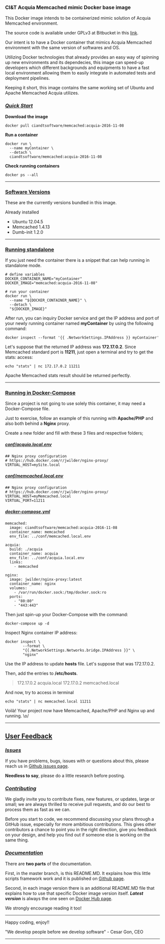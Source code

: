 ### CI&T Acquia Memcached mimic Docker base image

This Docker image intends to be containerized mimic solution of Acquia Memcached environment.

The source code is available under GPLv3 at Bitbucket in this [link](https://bitbucket.org/ciandt_it/docker-hub-memcached).

Our intent is to have a Docker container that mimics Acquia Memcached environment with the same version of softwares and OS.

Utilizing Docker technologies that already provides an easy way of spinning up new environments and its dependecies, this image can speed-up developers which different backgrounds and equipments to have a fast local environment allowing them to easily integrate in automated tests and deployment pipelines.

Keeping it short, this image contains the same working set of Ubuntu and Apache Memcached Acquia utilizes.

### [*Quick Start*](#quickstart)

__Download the image__

```
docker pull ciandtsoftware/memcached:acquia-2016-11-08
```

__Run a container__

```
docker run \
  --name myContainer \
  --detach \
  ciandtsoftware/memcached:acquia-2016-11-08
```

__Check running containers__

```
docker ps --all
```

* * *

### [Software Versions](#software-versions)

These are the currently versions bundled in this image.

Already installed

* Ubuntu 12.04.5
* Memcached 1.4.13
* Dumb-init 1.2.0

* * *

### [Running standalone](#running-standalone)

If you just need the container there is a snippet that can help running in standalone mode.

```
# define variables
DOCKER_CONTAINER_NAME="myContainer"
DOCKER_IMAGE="memcached:acquia-2016-11-08"

# run your container
docker run \
  --name "${DOCKER_CONTAINER_NAME}" \
  --detach \
  "${DOCKER_IMAGE}"
```

After run, you can inquiry Docker service and get the IP address and port of your newly running container named __myContainer__ by using the following command:

```
docker inspect --format '{{ .NetworkSettings.IPAddress }} myContainer'
```

Let's suppose that the returned IP address was __172.17.0.2__.
Since Memcached standard port is __11211__, just open a terminal and try to get the stats: access:

```
echo "stats" | nc 172.17.0.2 11211
```

Apache Memcached stats result should be returned perfectly.

* * *

### [Running in Docker-Compose](#running-docker-compose)

Since a project is not going to use solely this container, it may need a Docker-Compose file.

Just to exercise, follow an example of this running with __Apache/PHP__ and also both behind a __Nginx__ proxy.

Create a new folder and fill with these 3 files and respective folders;

##### [__conf/acquia.local.env__](#acquia-env)

```
## Nginx proxy configuration
# https://hub.docker.com/r/jwilder/nginx-proxy/
VIRTUAL_HOST=mySite.local
```

##### [__conf/memcached.local.env__](#acquia-env)

```
## Nginx proxy configuration
# https://hub.docker.com/r/jwilder/nginx-proxy/
VIRTUAL_HOST=myMemcached.local
VIRTUAL_PORT=11211
```

##### [__docker-compose.yml__](#docker-compose)

```
memcached:
  image: ciandtsoftware/memcached:acquia-2016-11-08
  container_name: memcached
  env_file: ../conf/memcached.local.env

acquia:
  build: ./acquia
  container_name: acquia
  env_file: ../conf/acquia.local.env
  links:
    - memcached

nginx:
  image: jwilder/nginx-proxy:latest
  container_name: nginx
  volumes:
    - /var/run/docker.sock:/tmp/docker.sock:ro
  ports:
    - "80:80"
    - "443:443"
```

Then just spin-up your Docker-Compose with the command:

```
docker-compose up -d
```

Inspect Nginx container IP address:

```
docker inspect \
        --format \
        "{{.NetworkSettings.Networks.bridge.IPAddress }}" \
        "nginx"
```

Use the IP address to update __hosts__ file. Let's suppose that was 172.17.0.2.

Then, add the entries to __/etc/hosts__.

> 172.17.0.2 acquia.local
> 172.17.0.2 memcached.local

And now, try to access in terminal

```
echo "stats" | nc memcached.local 11211
```

Voilà!
Your project now have Memcached, Apache/PHP and Nginx up and running.
\\o/

* * *

## [User Feedback](#user-feedback)

### [*Issues*](#issues)

If you have problems, bugs, issues with or questions about this, please reach us in [Github issues page](https://github.com/ciandt-dev/docker-hub-memcached/issues).

__Needless to say__, please do a little research before posting.

### [*Contributing*](#contributing)

We gladly invite you to contribute fixes, new features, or updates, large or small; we are always thrilled to receive pull requests, and do our best to process them as fast as we can.

Before you start to code, we recommend discussing your plans through a GitHub issue, especially for more ambitious contributions. This gives other contributors a chance to point you in the right direction, give you feedback on your design, and help you find out if someone else is working on the same thing.

### [*Documentation*](#documentation)

There are __two parts__ of the documentation.

First, in the master branch, is this README.MD. It explains how this little scripts framework work and it is published on [Github page](https://github.com/ciandt-dev/docker-hub-memcached).

Second, in each image version there is an additional README.MD file that explains how to use that specific Docker image version itself. __*Latest version*__ is always the one seen on [Docker Hub page](https://hub.docker.com/r/ciandtsoftware/memcached).

We strongly encourage reading it too!

* * *

Happy coding, enjoy!!

"We develop people before we develop software" - Cesar Gon, CEO

* * *
